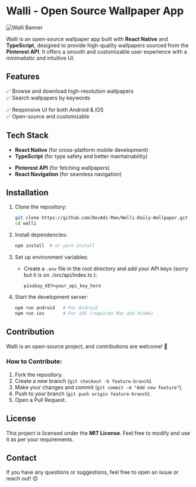 # Walli - Open Source Wallpaper App

![Walli Banner](https://your-image-link-here.com)

Walli is an open-source wallpaper app built with **React Native** and **TypeScript**, designed to provide high-quality wallpapers sourced from the **Pinterest API**. It offers a smooth and customizable user experience with a minimalistic and intuitive UI.

## Features

✅ Browse and download high-resolution wallpapers  
✅ Search wallpapers by keywords  
<!-- ✅ Save favorite wallpapers for later   -->
<!-- ✅ Dark & Light mode support   -->
✅ Responsive UI for both Android & iOS  
✅ Open-source and customizable  

## Tech Stack

- **React Native** (for cross-platform mobile development)
- **TypeScript** (for type safety and better maintainability)
<!-- - **Zustand** (for state management) -->
<!-- - **Firebase** (for authentication and storage, if applicable) -->
- **Pinterest API** (for fetching wallpapers)
- **React Navigation** (for seamless navigation)

## Installation

1. Clone the repository:
   ```sh
   git clone https://github.com/DevAdi-Man/Walli-Daily-Wallpaper.git
   cd walli
   ```

2. Install dependencies:
   ```sh
   npm install  # or yarn install
   ```

3. Set up environment variables:
   - Create a `.env` file in the root directory and add your API keys (sorry but it is on ./src/api/index.ts ):
     ```env
     pixabay_KEY=your_api_key_here
     ```

4. Start the development server:
   ```sh
   npm run android   # For Android
   npm run ios       # For iOS (requires Mac and Xcode)
   ```

## Contribution

Walli is an open-source project, and contributions are welcome! 🚀

### How to Contribute:
1. Fork the repository.
2. Create a new branch (`git checkout -b feature-branch`).
3. Make your changes and commit (`git commit -m "Add new feature"`).
4. Push to your branch (`git push origin feature-branch`).
5. Open a Pull Request.

## License

This project is licensed under the **MIT License**. Feel free to modify and use it as per your requirements.

## Contact

If you have any questions or suggestions, feel free to open an issue or reach out! 😊

